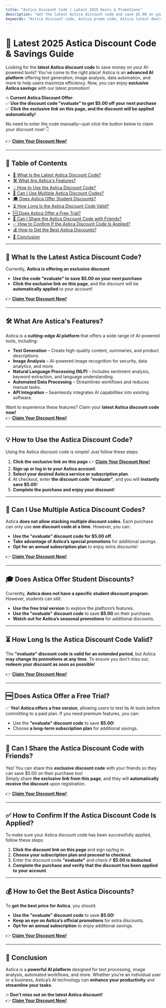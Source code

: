 ```yaml
---
title: "Astica Discount Code | Latest 2025 Deals & Promotions"
description: "Get the latest Astica discount code and save $5.00 on your next purchase using the code 'evaluate'! Click the link on this page to register, and the discount will be automatically applied to your account."
keywords: "Astica discount code, Astica promo code, Astica latest deals, Astica coupon, Astica savings"
---
```


# 🎯 Latest 2025 Astica Discount Code & Savings Guide

Looking for the **latest Astica discount code** to save money on your AI-powered tools? You’ve come to the right place! Astica is an **advanced AI platform** offering text generation, image analysis, data automation, and more to help users maximize efficiency. Now, you can enjoy **exclusive Astica savings** with our latest promotion!

🔥 **Current Astica Discount Offer**:  
✅ **Use the discount code "evaluate" to get $5.00 off your next purchase**  
✅ **Click the exclusive link on this page, and the discount will be applied automatically!**  

No need to enter the code manually—just click the button below to claim your discount now! 👇  

👉 **[Claim Your Discount Now!](https://bit.ly/3QM3xls)**  

---

## 📌 Table of Contents
- [🔖 What Is the Latest Astica Discount Code?](#-what-is-the-latest-astica-discount-code)
- [🛠 What Are Astica's Features?](#-what-are-asticas-features)
- [💡 How to Use the Astica Discount Code?](#-how-to-use-the-astica-discount-code)
- [🔢 Can I Use Multiple Astica Discount Codes?](#-can-i-use-multiple-astica-discount-codes)
- [🎓 Does Astica Offer Student Discounts?](#-does-astica-offer-student-discounts)
- [⏳ How Long Is the Astica Discount Code Valid?](#-how-long-is-the-astica-discount-code-valid)
- [🆓 Does Astica Offer a Free Trial?](#-does-astica-offer-a-free-trial)
- [👥 Can I Share the Astica Discount Code with Friends?](#-can-i-share-the-astica-discount-code-with-friends)
- [✅ How to Confirm If the Astica Discount Code Is Applied?](#-how-to-confirm-if-the-astica-discount-code-is-applied)
- [💰 How to Get the Best Astica Discounts?](#-how-to-get-the-best-astica-discounts)
- [🏁 Conclusion](#-conclusion)

---

## 🔖 What Is the Latest Astica Discount Code?

Currently, **Astica is offering an exclusive discount**:  
- **Use the code "evaluate" to save $5.00 on your next purchase**  
- **Click the exclusive link on this page**, and the discount will be **automatically applied** to your account!  

👉 **[Claim Your Discount Now!](https://bit.ly/3QM3xls)**  

---

## 🛠 What Are Astica's Features?

Astica is a **cutting-edge AI platform** that offers a wide range of AI-powered tools, including:

- **Text Generation** – Create high-quality content, summaries, and product descriptions.  
- **Image Analysis** – AI-powered image recognition for security, data analytics, and more.  
- **Natural Language Processing (NLP)** – Includes sentiment analysis, keyword extraction, and language understanding.  
- **Automated Data Processing** – Streamlines workflows and reduces manual tasks.  
- **API Integration** – Seamlessly integrates AI capabilities into existing software.  

Want to experience these features? Claim your **latest Astica discount code now!**  
👉 **[Claim Your Discount Now!](https://bit.ly/3QM3xls)**  

---

## 💡 How to Use the Astica Discount Code?

Using the Astica discount code is simple! Just follow these steps:

1. **Click the exclusive link on this page** 👉 **[Claim Your Discount Now!](https://bit.ly/3QM3xls)**  
2. **Sign up or log in to your Astica account**.  
3. **Select your desired Astica service or subscription plan**.  
4. At checkout, enter **the discount code "evaluate"**, and you will **instantly save $5.00**!  
5. **Complete the purchase and enjoy your discount**!  

---

## 🔢 Can I Use Multiple Astica Discount Codes?

Astica **does not allow stacking multiple discount codes**. Each purchase can only use **one discount code at a time**. However, you can:  

- **Use the "evaluate" discount code for $5.00 off**.  
- **Take advantage of Astica’s special promotions** for additional savings.  
- **Opt for an annual subscription plan** to enjoy extra discounts!  

👉 **[Claim Your Discount Now!](https://bit.ly/3QM3xls)**  

---

## 🎓 Does Astica Offer Student Discounts?

Currently, **Astica does not have a specific student discount program**. However, students can still:

- **Use the free trial version** to explore the platform’s features.  
- **Use the "evaluate" discount code** to save **$5.00** on their purchase.  
- **Watch out for Astica’s seasonal promotions** for additional discounts.  

---

## ⏳ How Long Is the Astica Discount Code Valid?

The **"evaluate" discount code is valid for an extended period**, but Astica **may change its promotions at any time**. To ensure you don’t miss out, **redeem your discount as soon as possible**!  

👉 **[Claim Your Discount Now!](https://bit.ly/3QM3xls)**  

---

## 🆓 Does Astica Offer a Free Trial?

✅ **Yes! Astica offers a free version**, allowing users to test its AI tools before committing to a paid plan. If you need premium features, you can:

- Use the **"evaluate" discount code** to save **$5.00**!  
- Choose **a long-term subscription plan** for additional savings.  

---

## 👥 Can I Share the Astica Discount Code with Friends?

Yes! You can share this **exclusive discount code** with your friends so they can save $5.00 on their purchase too!  
Simply share **the exclusive link from this page**, and they will **automatically receive the discount** upon registration.  

👉 **[Claim Your Discount Now!](https://bit.ly/3QM3xls)**  

---

## ✅ How to Confirm If the Astica Discount Code Is Applied?

To make sure your Astica discount code has been successfully applied, follow these steps:

1. **Click the discount link on this page** and sign up/log in.  
2. **Choose your subscription plan and proceed to checkout**.  
3. Enter the discount code **"evaluate"** and check if **$5.00 is deducted**.  
4. **Complete the purchase and verify that the discount has been applied to your account**.  

---

## 💰 How to Get the Best Astica Discounts?

To **get the best price for Astica**, you should:

- **Use the "evaluate" discount code** to save **$5.00**!  
- **Keep an eye on Astica’s official promotions** for extra discounts.  
- **Opt for an annual subscription** to enjoy additional savings.  

👉 **[Claim Your Discount Now!](https://bit.ly/3QM3xls)**  

---

## 🏁 Conclusion

Astica is a **powerful AI platform** designed for text processing, image analysis, automated workflows, and more. Whether you’re an individual user or a business, Astica’s AI technology can **enhance your productivity** and **streamline your tasks**.  

🔥 **Don’t miss out on the latest Astica discount!**  
👉 **[Claim Your Discount Now!](https://bit.ly/3QM3xls)**  
